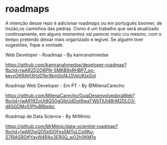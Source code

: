 # roadmaps
A intenção desse repo é adicionar roadmaps ou em português boomer, de tiozão,os caminhos das pedras. Como é um trabalho que será atualizado continuamente, em alguns momentos vai parecer meio cru mesmo, com o tempo pretendo deixar mais organizado e legível. Se alguém tiver sugestões, fique a vontade.

Web Developer - Roadmap - By kamranahmedse

https://github.com/kamranahmedse/developer-roadmap?fbclid=IwAR2D2O6PN-SMKB9xRHBP7_oo-kevxGKRAH3HzD1br9km0of4J3VeUKtxGoI

Roadmap Web Developer - Em PT - By @MilenaCarecho

https://github.com/MilenaCarecho/GuiaDesenvolvedoraWeb?fbclid=IwAR19ZoUt8Q50gGIbUdDot9waTWbTIUt48rM2DLO3-d8SGDMx51PfuBRbpbc

Roadmap de Data Science - By MrMimic

https://github.com/MrMimic/data-scientist-roadmap?fbclid=IwAR2jeQO5xI0OFes5MToLCp6Ku-S7RlASRGtfYayW4RAx3ER0Q_w02h0KM1g
